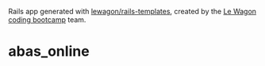 Rails app generated with [lewagon/rails-templates](https://github.com/lewagon/rails-templates), created by the [Le Wagon coding bootcamp](https://www.lewagon.com) team.
# abas_online

